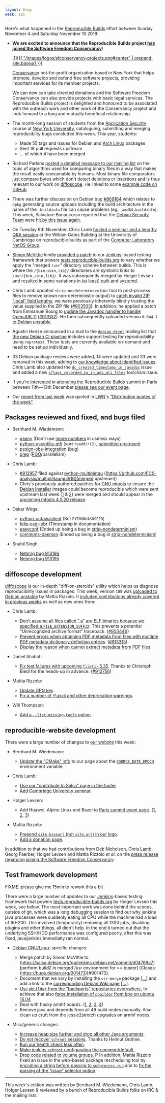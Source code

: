 ```yaml
---
layout: blog
week: 185
---
```


Here's what happened in the [Reproducible Builds](https://reproducible-builds.org) effort between Sunday November 4 and Saturday November 10 2018:

* **We are excited to announce that the Reproducible Builds project [has joined the Software Freedom Conservancy](https://reproducible-builds.org/news/2018/11/08/reproducible-builds-joins-software-freedom-concervancy/)**!

   [![]({{ "/images/logos/sfconservancy-projects.png#center" | prepend: site.baseurl }})](https://reproducible-builds.org/news/2018/11/08/reproducible-builds-joins-software-freedom-concervancy/)

   [Conservancy](https://sfconservancy.org/about/) not-for-profit organization based in New York that helps promote, develop and defend free software projects, providing important services for its member projects.

   We can now can take directed donations and the Software Freedom Conservancy can also provide projects with basic legal services. The Reproducible Builds project is delighted and honoured to be associated with the outreach work and other work of the Conservancy project and look forward to a long and mutually beneficial relationship.

* The month-long session of students from the [Application Security](http://bulletin.engineering.nyu.edu/preview_course_nopop.php?catoid=9&coid=23997) course at [New York University](https://www.nyu.edu/), cataloguing, submitting and merging reproduciblity bugs concluded this week. This year, students:

    - Made 55 tags and issues for Debian and [Arch Linux](https://www.archlinux.org/) packages
    - Sent 18 pull requests upstream
    - ... of which 4 have been merged

* Richard Parkins [posted a detailed message to our mailing list](https://lists.reproducible-builds.org/pipermail/rb-general/2018-November/001251.html) on the topic of algorithms used for comparing binary files in a way that makes the result easily consumable by humans. Most binary file comparators just compare bytes which don't detect deletions or insertions and is thus relevant to our work on [diffoscope](https://diffoscope.org/). He linked to some [example code on GitHub](https://github.com/rparkins999/bindiff).

* There was further discussion on Debian bug [#869184](https://bugs.debian.org/869184) which relates to `dpkg` generating source uploads including the build architecture in the name of the `.buildinfo` file can cause problems (eg. `_amd64.buildinfo`). This week, Salvatore Bonaccorso reported that the [Debian Security Team](https://wiki.debian.org/Teams/Security) were [hit by this issue again](https://bugs.debian.org/869184#60).

* On Tuesday 6th November, Chris Lamb [hosted a seminar and a lengthy Q&A session](http://talks.cam.ac.uk/talk/index/114232) at the William Gates Building at the University of Cambridge on reproducible builds as part of the [Computer Laboratory NetOS Group](https://www.cl.cam.ac.uk/research/srg/netos/).

* [Simon McVittie](http://smcv.pseudorandom.co.uk/) kindly [provided a patch](https://bugs.debian.org/901473#33) to our [Jenkins](https://jenkins.io/)-based testing framework that powers [tests.reproducible-builds.org](tests.reproducible-builds.org) to vary whether we apply the "merged `/usr`" directory scheme between builds. This is where the `/{bin,sbin,lib}/` directories are symbolic links to `/usr/{bin,sbin,lib}/`. It was subsequently merged by Holger Levsen and resulted in some variations in (at least) [quilt](https://tests.reproducible-builds.org/debian/rb-pkg/buster/amd64/diffoscope-results/quilt.html) and [systemd](https://tests.reproducible-builds.org/debian/rb-pkg/buster/amd64/diffoscope-results/systemd.html).

*  Chris Lamb updated `strip-nondeterminism` (our tool to post-process files to remove known non-deterministic output) to [catch invalid ZIP "local" field lengths](https://salsa.debian.org/reproducible-builds/strip-nondeterminism/commit/e5f5008); we were previously inherently blindly trusting the value supplied in the ZIP file ([#803503](https://bugs.debian.org/803503)). In addition, he applied a patch from Emmanuel Bourg to [update the Javadoc handler to handle OpenJDK 11](https://salsa.debian.org/reproducible-builds/strip-nondeterminism/commit/f745484) ([#913132](https://bugs.debian.org/913132)). He then subsequently uploaded version `0.044-1` [to Debian unstable](https://tracker.debian.org/news/1001570/accepted-strip-nondeterminism-0044-1-source-all-into-unstable/).

* Agustin Henze announced in a mail to the [`debian-devel`](https://lists.debian.org/debian-devel/) mailing list that [the new Debian CI pipeline](https://lists.debian.org/debian-devel/2018/11/msg00183.html) includes support testing for reproducibility using `reprotest`. These tests are currently available on-demand and need to be set up individually.

* 33 Debian package reviews were added, 14 were updated and 33 were removed in this week, adding to [our knowledge about identified issues](https://tests.reproducible-builds.org/debian/index_issues.html). Chris Lamb also updated the [`dc_created_timestamp_in_javadoc`](https://salsa.debian.org/reproducible-builds/reproducible-notes/commit/1b314210) issue and added a new [`cflags_recorded_in_in_ada_ali_files`](https://salsa.debian.org/reproducible-builds/reproducible-notes/commit/f3c2f1be) toolchain issue.

* If you're interested in attending the Reproducible Builds summit in Paris between 11th—13th December [please see our event page](https://reproducible-builds.org/events/paris2018/).

* Our [report from last week](https://reproducible-builds.org/blog/posts/184/) was quoted in [LWN](https://lwn.net/)'s ["Distribution quotes of the week"](https://lwn.net/Articles/770530/).

Packages reviewed and fixed, and bugs filed
-------------------------------------------

* Bernhard M. Wiedemann:
    * [geany](https://github.com/geany/geany/pull/1989) (Don't use [inode numbers](https://en.wikipedia.org/wiki/Inode) in useless ways)
    * [python-qscintilla-qt5](https://build.opensuse.org/request/show/647086) (sort `readdir(2)`, [submitted upstream](https://www.riverbankcomputing.com/pipermail/qscintilla/2018-November/001349.html))
    * [pesign-obs-integration](https://bugzilla.opensuse.org/show_bug.cgi?id=1114605) (bug)
    * [grep](https://build.opensuse.org/request/show/647618) ([PGO](https://github.com/bmwiedemann/theunreproduciblepackage/tree/master/pgo)/parallelism)

* Chris Lamb:
    * [#912957](https://bugs.debian.org/912957) filed against [python-multipletau](https://tracker.debian.org/pkg/python-multipletau) ([https://github.com/FCS-analysis/multipletau/pull/16](merged upstream))
    * Chris's previously-authored patches for [GNU mtools](https://www.gnu.org/software/mtools/) to ensure the [Debian Installer](https://www.debian.org/devel/debian-installer/) images could become reproducible which were sent upstream last week ([1](http://lists.gnu.org/archive/html/info-mtools/2018-10/msg00003.html) & [2](http://lists.gnu.org/archive/html/info-mtools/2018-10/msg00004.html)) were merged and should appear in the [upcoming mtools 4.0.20 release](http://lists.gnu.org/archive/html/info-mtools/2018-11/msg00000.html).

* Oskar Wirga:
    * [python-octaviaclient](https://salsa.debian.org/openstack-team/clients/python-octaviaclient/merge_requests/1) (Set `PYTHONHASHSEED`)
    * [felix-osgi-obr](https://salsa.debian.org/java-team/felix-osgi-obr/merge_requests/1) (Timestamp in documentation)
    * [easyconf](https://salsa.debian.org/java-team/easyconf/merge_requests/1) (Ended up being a bug in [strip-nondeterminism](https://bugs.debian.org/cgi-bin/bugreport.cgi?bug=913132))
    * [commons-daemon](https://salsa.debian.org/java-team/commons-daemon/merge_requests/1) (Ended up being a bug in [strip-nondeterminism](https://bugs.debian.org/cgi-bin/bugreport.cgi?bug=913132))

* Snahil Singh
    * [Netmrg bug 913196](https://bugs.debian.org/cgi-bin/bugreport.cgi?bug=913196) 
    * [Netmrg bug 913195]( https://bugs.debian.org/cgi-bin/bugreport.cgi?bug=913195)

diffoscope development
----------------------

[diffoscope](https://diffoscope.org/) is our in-depth "diff-on-steroids" utility which helps us diagnose reproducibility issues in packages. This week, version `105` was [uploaded to Debian unstable](https://tracker.debian.org/news/1001952/accepted-diffoscope-105-source-into-unstable/) by Mattia Rizzolo. It [included contributions already covered in previous weeks](https://salsa.debian.org/reproducible-builds/diffoscope/commits/105) as well as new ones from:

* Chris Lamb:
    * [Don't assume all files called ".a" are ELF binaries because we specified a `FILE_EXTENSION_SUFFIX`](https://salsa.debian.org/reproducible-builds/diffoscope/commit/cd4c642). This prevents a potential "Unrecognized archive format" traceback. ([#903446](https://bugs.debian.org/903446))
    * [Prevent errors when obtaining PDF metadata from files with multiple PDF metadata dictionary definition entries](https://salsa.debian.org/reproducible-builds/diffoscope/commit/9624319). ([#913315](https://bugs.debian.org/913315))
    * [Display the reason when cannot extract metadata from PDF files](https://salsa.debian.org/reproducible-builds/diffoscope/commit/cf3bc34).

* Daniel Shahaf:
    * [Fix test failures with upcoming `file(1)` 5.35](https://salsa.debian.org/reproducible-builds/diffoscope/commit/0dfb818). Thanks to Christoph Biedl for the heads-up in advance. ([#912756](https://bugs.debian.org/912756))

* Mattia Rizzolo:
    * [Update GPG key](https://salsa.debian.org/reproducible-builds/diffoscope/commit/44e2c29).
    * [Fix a number of `flake8` and other deprecation warnings](https://salsa.debian.org/reproducible-builds/diffoscope/commit/becf992).

* Will Thompson:
    * [Add a `--list-missing-tools` option](https://salsa.debian.org/reproducible-builds/diffoscope/commit/339a431).


reproducible-website development
--------------------------------

There were a large number of changes to [our website](https://reproducibile-builds) this week:

* Bernhard M. Wiedemann:
    * [Update the "CMake" info](https://salsa.debian.org/reproducible-builds/reproducible-website/commit/11828b3) to our page about the [`SOURCE_DATE_EPOCH`](https://reproducible-builds.org/docs/source-date-epoch/) environment variable.

* Chris Lamb:
    * [Use our "contribute to Salsa" page in the footer](https://salsa.debian.org/reproducible-builds/reproducible-website/commit/f944a44).
    * [Add Cambridge University seminar](https://salsa.debian.org/reproducible-builds/reproducible-website/commit/cb1f822).

* Holger Levsen:
    * Add Huawei, Alpine Linux and Bazel to [Paris summit event page](https://reproducible-builds.org/events/paris2018/). ([1](https://salsa.debian.org/reproducible-builds/reproducible-website/commit/9559dc5), [2](https://salsa.debian.org/reproducible-builds/reproducible-website/commit/ad07633), [3](https://salsa.debian.org/reproducible-builds/reproducible-website/commit/ddd1aea))

* Mattia Rizzolo:
    * [Prepend `site.baseurl` (not `site.url`) in our logo](https://salsa.debian.org/reproducible-builds/reproducible-website/commit/cc6f579).
    * [Add a donation page](https://salsa.debian.org/reproducible-builds/reproducible-website/commit/77b419d).


In addition to that we had contributions from Deb Nicholson, Chris Lamb, Georg Faerber, Holger Levsen and Mattia Rizzolo *et al.* on the [press release regarding joining the Software Freedom Conservancy](https://reproducible-builds.org/news/2018/11/08/reproducible-builds-joins-software-freedom-concervancy/):


Test framework development
--------------------------
FIXME: please give me 15min to rework this a bit

There were a large number of updates to our [Jenkins](https://jenkins.io/)-based testing framework that powers [tests.reproducible-builds.org](tests.reproducible-builds.org) by Holger Levsen this week, see below. The most important work was done behind the scenes, outside of git, which was a long debugging session to find out why jenkins java processes were suddenly eating all CPU while the machine had a load of 60-200. This involved (temporarily) removing all 1300 jobs, disabling plugins and other things, all didn't help. In the end it turned out that the underlying SSH/HDD performance was configured poorly, after this was fixed, java/jenkins immediatly ran normal.

* [Debian GNU/Linux](https://www.debian.org/)-specific changes:
    * Merge patch by Simon McVittie to (https://salsa.debian.org/qa/jenkins.debian.net/commit/d04769a7)[perform build2 in merged /usr environment for >= buster] (Closes: (https://bugs.debian.org/901473)[#901473].
    * Document that we vary by installing the `usr-merge` package [[...](https://salsa.debian.org/qa/jenkins.debian.net/commit/7902f640)] and add a link to the [corresponding Debian Wiki page](https://wiki.debian.org/UsrMerge]) [[...](https://salsa.debian.org/qa/jenkins.debian.net/commit/fb44311e)].
    * [Use `pbuilder` from the "backports" repositories everywhere](https://salsa.debian.org/qa/jenkins.debian.net/commit/2081b3a4), to achieve that also [force installation of `pbuilder` from bpo on ubuntu 16.04](https://salsa.debian.org/qa/jenkins.debian.net/commit/d28a62fb)
    * Deal with flacky armhf boards. ([1](https://salsa.debian.org/qa/jenkins.debian.net/commit/6121cd22), [2](https://salsa.debian.org/qa/jenkins.debian.net/commit/099a8de5), [3](https://salsa.debian.org/qa/jenkins.debian.net/commit/2bc5747f), [4](https://salsa.debian.org/qa/jenkins.debian.net/commit/410d530b))
    * Remove java and depends from all 49 build nodes manually. Also clean up cruft from the jessie2stretch upgrades on armhf nodes.

* Misc/generic changes:

    * [Increase heap size further and drop all other Java arguments](https://salsa.debian.org/qa/jenkins.debian.net/commit/005aab43).
    * [Do not recover `schroot` sessions](https://salsa.debian.org/qa/jenkins.debian.net/commit/69cfa0c1). Thanks to Helmut Grohne.
    * [Run our health check less often](https://salsa.debian.org/qa/jenkins.debian.net/commit/246b3c25).
    * [Make jenkins `schroot` configuration the common/default.](https://salsa.debian.org/qa/jenkins.debian.net/commit/aba431d3).
    * [Drop code related to volume groups](https://salsa.debian.org/qa/jenkins.debian.net/commit/8f0c9c43).
P
In addition, Mattia Rizzolo fixed an issue in the web-based package rescheduling tool by [encoding a string before passing to `subprocess.run`](https://salsa.debian.org/qa/jenkins.debian.net/commit/5b1832b4) and to [fix the parsing of the "issue" selector option](https://salsa.debian.org/qa/jenkins.debian.net/commit/641cfb29).

---

This week's edition was written by Bernhard M. Wiedemann, Chris Lamb, Holger Levsen & reviewed by a bunch of Reproducible Builds folks on IRC & the mailing lists.
